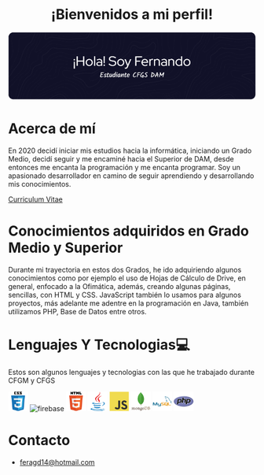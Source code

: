 <h1 align="center">¡Bienvenidos a mi perfil!</h1>
<p align="center">
    <img src="github-header-image (5).png" />
</p>

<h1>Acerca de mí</h1>

En 2020 decidí iniciar mis estudios hacia la informática, iniciando un Grado Medio, decidí seguir y me encaminé hacia el Superior de DAM, desde entonces me encanta la programación y me encanta programar. Soy un apasionado desarrollador en camino de seguir aprendiendo y desarrollando mis conocimientos.

[Curriculum Vitae](cvfernandoguerra.pdf)


<h1>Conocimientos adquiridos en Grado Medio y Superior</h1>

Durante mi trayectoria en estos dos Grados, he ido adquiriendo algunos conocimientos como por ejemplo el uso de Hojas de Cálculo de Drive, en general, enfocado a la Ofimática, además, creando algunas páginas, sencillas, con HTML y CSS. JavaScript también lo usamos para algunos proyectos, más adelante me adentre en la programación en Java, también utilizamos PHP, Base de Datos entre otros.

<h1>Lenguajes Y Tecnologias💻</h1> 

Estos son algunos lenguajes y tecnologias con las que he trabajado durante CFGM y CFGS

<p align="left"><img src="https://raw.githubusercontent.com/devicons/devicon/master/icons/css3/css3-original-wordmark.svg" alt="css3" width="40" height="40"/> <img src="https://www.vectorlogo.zone/logos/firebase/firebase-icon.svg" alt="firebase" width="40" height="40"/> <img src="https://raw.githubusercontent.com/devicons/devicon/master/icons/html5/html5-original-wordmark.svg" alt="html5" width="40" height="40"/> <img src="https://raw.githubusercontent.com/devicons/devicon/master/icons/java/java-original.svg" alt="java" width="40" height="40"/> <img src="https://raw.githubusercontent.com/devicons/devicon/master/icons/javascript/javascript-original.svg" alt="javascript" width="40" height="40"/> <img src="https://raw.githubusercontent.com/devicons/devicon/master/icons/mongodb/mongodb-original-wordmark.svg" alt="mongodb" width="40" height="40"/> <img src="https://raw.githubusercontent.com/devicons/devicon/master/icons/mysql/mysql-original-wordmark.svg" alt="mysql" width="40" height="40"/> <img src="https://raw.githubusercontent.com/devicons/devicon/master/icons/php/php-original.svg" alt="php" width="40" height="40"/> </p>

<h1>Contacto</h1>

- feragd14@hotmail.com

